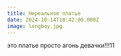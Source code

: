 ```yaml
---
title: Нереальное платье
date: 2024-10-14T18:42:00.000Z
image: longboy.jpg
---
```

это платье просто агонь девачки!!!11
